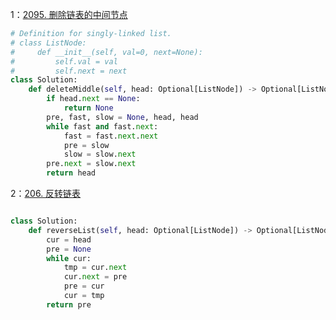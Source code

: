 1：[2095. 删除链表的中间节点](https://leetcode.cn/problems/delete-the-middle-node-of-a-linked-list/)
```python
# Definition for singly-linked list.
# class ListNode:
#     def __init__(self, val=0, next=None):
#         self.val = val
#         self.next = next
class Solution:
    def deleteMiddle(self, head: Optional[ListNode]) -> Optional[ListNode]:
        if head.next == None:
            return None
        pre, fast, slow = None, head, head
        while fast and fast.next:
            fast = fast.next.next
            pre = slow
            slow = slow.next
        pre.next = slow.next
        return head
```

2：[206. 反转链表](https://leetcode.cn/problems/reverse-linked-list/)
```python

class Solution:
    def reverseList(self, head: Optional[ListNode]) -> Optional[ListNode]:
        cur = head
        pre = None
        while cur:
            tmp = cur.next
            cur.next = pre
            pre = cur
            cur = tmp
        return pre
```